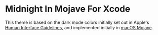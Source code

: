 # Midnight In Mojave For Xcode

This theme is based on the dark mode colors initially set out in Apple's [Human Interface Guidelines](https://developer.apple.com/design/human-interface-guidelines/macos/overview/themes/), and implemented initially in [macOS Mojave](https://en.wikipedia.org/wiki/MacOS_Mojave).
